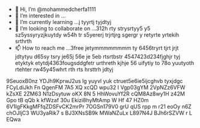 - 👋 Hi, I’m @mohammedcherfa1111
- 👀 I’m interested in ...
- 🌱 I’m currently learning ...j tyyrtj tyjdtyj
- 💞️ I’m looking to collaborate on ...312h rty strysrtyy5 y5 sz5yssyryzjkuytdy w54h tr s5yererj trjrtjrg sgergr y retyrte yrtekih srthrth
- 📫 How to reach me ...3free jetymmmmmmmm ty 6456tryrt tjrt jrjt jdtytyu  d65sy tsry je65j 56e je 5eb rtsrtbstr
4547423d234fjghjr tyj etyktyk etytdj4363fougsddgfetr urthreth kjhje 56 uifytiy to 78o yuutyoth rtehter rw45y45whrt rth rts hrsttrh jdtyj
<!---tk yu
mohammedcherfa1111/mohammedcherfa1111 is a ✨ special ✨ repository because its `README.md` (this file) appears on your GitHub profile.
You can click the Preview link to take a look at your changes.
--->
9SeuoxB0nz
YDJh9KprwJ2us
lg yuyvl yuk ctruet5e6ie5ijcghvb  tyxjdgc
FCyLdiJkh
Fn QgenFM  7A5 XQ xcQD wpu32
I Vgp03gYM  2VpNZz6VFW kZsXE 2ZM63 N1zDsytuw oKX 8N 5 HhWovuYf2R cQM8Az8wy1H z42M Gpo tB qQb k kfWzaf 30u Ekizi8hyMtAmp W Hf 47 HZ0m 6V1IgFKkgMFfqZDSFvCK2mrPr 7OGSn179V0 grU qUS rpp m r21 eoOy n6Z chOJIjC3 WU3yaRik7 s BJ3XNsSB9k MWaNZuLx L897N4J  BJh6rSZVW r L   EQwa
